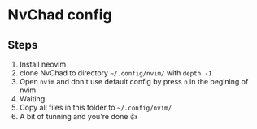 # NvChad config

## Steps

1. Install neovim
2. clone NvChad to directory `~/.config/nvim/` with `depth -1`
3. Open `nvim` and don't use default config by press `n` in the begining of nvim
4. Waiting
5. Copy all files in this folder to `~/.config/nvim/`
6. A bit of tunning and you're done 👍
